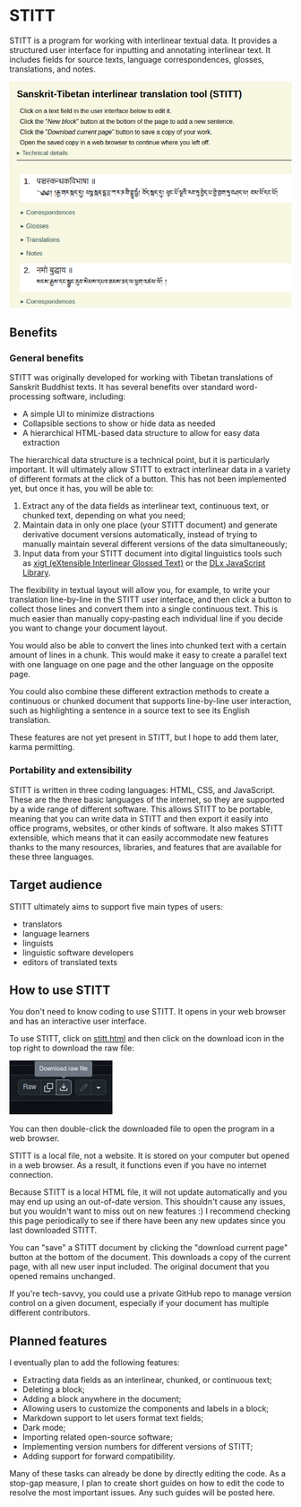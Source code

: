 # STITT

STITT is a program for working with interlinear textual data. It provides a structured user interface for inputting and annotating interlinear text. It includes fields for source texts, language correspondences, glosses, translations, and notes.

![Screenshot of STITT](/stitt-screenshot-1.png)

## Benefits

### General benefits

STITT was originally developed for working with Tibetan translations of Sanskrit Buddhist texts. It has several benefits over standard word-processing software, including:

* A simple UI to minimize distractions
* Collapsible sections to show or hide data as needed
* A hierarchical HTML-based data structure to allow for easy data extraction

The hierarchical data structure is a technical point, but it is particularly important. It will ultimately allow STITT to extract interlinear data in a variety of different formats at the click of a button. This has not been implemented yet, but once it has, you will be able to:

1. Extract any of the data fields as interlinear text, continuous text, or chunked text, depending on what you need;
2. Maintain data in only one place (your STITT document) and generate derivative document versions automatically, instead of trying to manually maintain several different versions of the data simultaneously;
3. Input data from your STITT document into digital linguistics tools such as [xigt (eXtensible Interlinear Glossed Text)](https://github.com/xigt/xigt) or the [DLx JavaScript Library](https://github.com/digitallinguistics/javascript).

The flexibility in textual layout will allow you, for example, to write your translation line-by-line in the STITT user interface, and then click a button to collect those lines and convert them into a single continuous text. This is much easier than manually copy-pasting each individual line if you decide you want to change your document layout.

You would also be able to convert the lines into chunked text with a certain amount of lines in a chunk. This would make it easy to create a parallel text with one language on one page and the other language on the opposite page.

You could also combine these different extraction methods to create a continuous or chunked document that supports line-by-line user interaction, such as highlighting a sentence in a source text to see its English translation.

These features are not yet present in STITT, but I hope to add them later, karma permitting.

### Portability and extensibility

STITT is written in three coding languages: HTML, CSS, and JavaScript. These are the three basic languages of the internet, so they are supported by a wide range of different software. This allows STITT to be portable, meaning that you can write data in STITT and then export it easily into office programs, websites, or other kinds of software. It also makes STITT extensible, which means that it can easily accommodate new features thanks to the many resources, libraries, and features that are available for these three languages.

## Target audience

STITT ultimately aims to support five main types of users:

* translators
* language learners
* linguists
* linguistic software developers
* editors of translated texts

## How to use STITT

You don't need to know coding to use STITT. It opens in your web browser and has an interactive user interface.

To use STITT, click on [stitt.html](/stitt.html) and then click on the download icon in the top right to download the raw file:

![Screenshot of the download button](/download-raw-file.png)

You can then double-click the downloaded file to open the program in a web browser.

STITT is a local file, not a website. It is stored on your computer but opened in a web browser. As a result, it functions even if you have no internet connection.

Because STITT is a local HTML file, it will not update automatically and you may end up using an out-of-date version. This shouldn't cause any issues, but you wouldn't want to miss out on new features :) I recommend checking this page periodically to see if there have been any new updates since you last downloaded STITT.

You can "save" a STITT document by clicking the "download current page" button at the bottom of the document. This downloads a copy of the current page, with all new user input included. The original document that you opened remains unchanged.

If you're tech-savvy, you could use a private GitHub repo to manage version control on a given document, especially if your document has multiple different contributors.

## Planned features

I eventually plan to add the following features:

* Extracting data fields as an interlinear, chunked, or continuous text;
* Deleting a block;
* Adding a block anywhere in the document;
* Allowing users to customize the components and labels in a block;
* Markdown support to let users format text fields;
* Dark mode;
* Importing related open-source software;
* Implementing version numbers for different versions of STITT;
* Adding support for forward compatibility.

Many of these tasks can already be done by directly editing the code. As a stop-gap measure, I plan to create short guides on how to edit the code to resolve the most important issues. Any such guides will be posted here.

